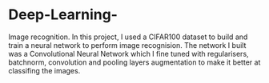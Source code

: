 # Deep-Learning-
Image recognition. In this project, I used a CIFAR100 dataset to build and train a neural network to perform image recognision. The network I built was a Convolutional Neural Network which I fine tuned with regularisers, batchnorm, convolution and pooling layers augmentation to make it better at classifing the images.
